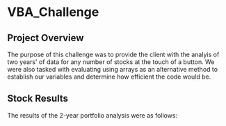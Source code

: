 # VBA_Challenge
## Project Overview
The purpose of this challenge was to provide the client with the analyis of two years' of data for any number of stocks at the touch of a button.  We were also tasked with evaluating using arrays as an alternative method to establish our variables and determine how efficient the code would be.
## Stock Results
The results of the 2-year portfolio analysis were as follows:

